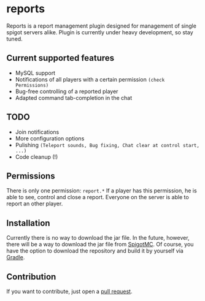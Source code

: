 # reports
Reports is a report management plugin designed for management of single spigot servers alike. Plugin is currently under heavy development, so stay tuned.

## Current supported features
- MySQL support
- Notifications of all players with a certain permission `(check Permissions)`
- Bug-free controlling of a reported player
- Adapted command tab-completion in the chat

## TODO
- Join notifications
- More configuration options
- Pulishing `(Teleport sounds, Bug fixing, Chat clear at control start, ...)`
- Code cleanup (!)

## Permissions
There is only one permission: `report.*`
If a player has this permission, he is able to see, control and close a report.
Everyone on the server is able to report an other player. 

## Installation
Currently there is no way to download the jar file.
In the future, however, there will be a way to download the jar file from [SpigotMC](https://www.spigotmc.org/).
Of course, you have the option to download the repository and build it by yourself via [Gradle](https://gradle.org/).

## Contribution
If you want to contribute, just open a [pull request](https://github.com/igorswieton/reports/pulls).

